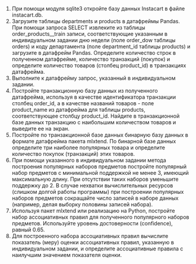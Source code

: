 1. При помощи модуля sqlite3 откройте базу данных Instacart в файле instacart.db.
2. Загрузите таблицы departments и products в датафреймы Pandas. При помощи запроса SELECT извлеките из таблицы order_products__train записи, соответствующие указанным в индивидуальном задании дню недели (поле order_dow таблицы orders) и коду департамента (поле department_id таблицы products) и загрузите в датафрейм Pandas. Определите количество строк в полученном датафрейме, количество транзакций (покупок) и определите количество товаров (столбец product_id) в транзакциях датафрейма.
3. Выполните к датафрейму запрос, указанный в индивидуальном задании.
4. Постройте транзакционную базу данных из полученного датафрейма, используя в качестве идентификатора транзакции столбец order_id, а в качестве названий товаров - поле product_name из датафрейма для таблицы products, соответствующее столбцу product_id. Найдите в транзакционной базе данных транзакцию с наибольшим количеством товаров и выведите ее на экран.  
5. Постройте по транзакционной базе данных бинарную базу данных в формате датафрейма пакета mlxtend. По бинарной базе данных определите три наиболее популярных товара и определите количество покупок (транзакций) этих товаров.
6. При помощи указанного в индивидуальном задании метода построения популярных наборов предметов постройте популярный набор предметов с минимальной поддержкой не менее 3, имеющий максимальную длину. При отсутствии таких наборов уменьшите поддержку до 2. В случае нехватки вычислительных ресурсов (слишком долгой работы программы) при построении популярных наборов предметов сокращайте число записей в наборе данных (например, делая выборку половины записей набора).
7. Используя пакет mlxtend или реализацию на Python, постройте набор ассоциативных правил для полученного популярного наборов предметов. Используйте уровень достоверности (confidence), равный 0.65.
8. Для построенного набора ассоциативных правил вычислите показатель (меру) оценки ассоциативных правил, указанную в индивидуальном задании, и определите ассоциативные правила с наилучшим значением показателя оценки.
 
